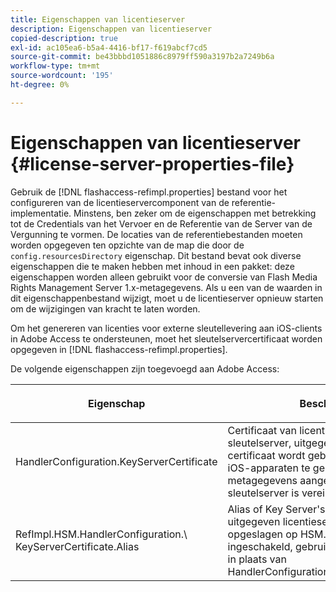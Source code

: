 ```yaml
---
title: Eigenschappen van licentieserver
description: Eigenschappen van licentieserver
copied-description: true
exl-id: ac105ea6-b5a4-4416-bf17-f619abcf7cd5
source-git-commit: be43bbbd1051886c8979ff590a3197b2a7249b6a
workflow-type: tm+mt
source-wordcount: '195'
ht-degree: 0%

---
```


# Eigenschappen van licentieserver {#license-server-properties-file}

Gebruik de [!DNL flashaccess-refimpl.properties] bestand voor het configureren van de licentieservercomponent van de referentie-implementatie. Minstens, ben zeker om de eigenschappen met betrekking tot de Credentials van het Vervoer en de Referentie van de Server van de Vergunning te vormen. De locaties van de referentiebestanden moeten worden opgegeven ten opzichte van de map die door de `config.resourcesDirectory` eigenschap. Dit bestand bevat ook diverse eigenschappen die te maken hebben met inhoud in een pakket: deze eigenschappen worden alleen gebruikt voor de conversie van Flash Media Rights Management Server 1.x-metagegevens. Als u een van de waarden in dit eigenschappenbestand wijzigt, moet u de licentieserver opnieuw starten om de wijzigingen van kracht te laten worden.

Om het genereren van licenties voor externe sleutellevering aan iOS-clients in Adobe Access te ondersteunen, moet het sleutelservercertificaat worden opgegeven in [!DNL flashaccess-refimpl.properties].

De volgende eigenschappen zijn toegevoegd aan Adobe Access:

<table frame="all" colsep="1" rowsep="1" class="+ topic/table adobe-d/table " id="table_xz2_lwy_n4"> 
 <thead class="- topic/thead "> 
  <tr rowsep="1" class="- topic/row "> 
   <th colname="1" class="- topic/entry entry"> <p class="- topic/p ">Eigenschap </p> </th> 
   <th colname="2" class="- topic/entry entry"> <p class="- topic/p ">Beschrijving </p> </th> 
  </tr> 
 </thead>
 <tbody class="- topic/tbody "> 
  <tr rowsep="1" class="- topic/row "> 
   <td colname="1" class="- topic/entry "><span class="codeph"> HandlerConfiguration.KeyServerCertificate</span> </td> 
   <td colname="2" class="- topic/entry "> Certificaat van licentieserver van sleutelserver, uitgegeven door Adobe. Dit certificaat wordt gebruikt om licenties voor iOS-apparaten te genereren, wanneer de metagegevens aangeven dat een sleutelserver is vereist. </td> 
  </tr> 
  <tr rowsep="0" class="- topic/row "> 
   <td colname="1" class="- topic/entry "><span class="codeph"> RefImpl.HSM.HandlerConfiguration.\ KeyServerCertificate.Alias</span> </td> 
   <td colname="2" class="- topic/entry ">Alias of Key Server's door Adobe uitgegeven licentieservercertificaat dat is opgeslagen op HSM. Wanneer HSM is ingeschakeld, gebruikt u deze eigenschap in plaats van <span class="codeph"> HandlerConfiguration.KeyServerCertificate</span>. </td> 
  </tr> 
 </tbody> 
</table>

